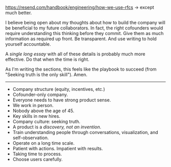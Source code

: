 https://resend.com/handbook/engineering/how-we-use-rfcs
-> except much better.

I believe being open about my thoughts about how to build the company will be beneficial to my future collaborators. In fact, the right cofounders would require understanding this thinking before they commit. Give them as much information as required up front. Be transparent. And use writing to hold yourself accountable.

A *single long essay* with all of these details is probably much more effective. Do that when the time is right.

As I'm writing the sections, this feels like the playbook to succeed (from "Seeking truth is the only skill"). Amen.

---

- Company structure (equity, incentives, etc.)
- Cofounder-only company.
- Everyone needs to have strong product sense.
- We work in person.
- Nobody above the age of 45.
- Key skills in new hires.
- Company culture: seeking truth.
- A product is a *discovery, not an invention*.
- Train understanding people through conversations, visualization, and self-observation.
- Operate on a long time scale.
- Patient with actions. Impatient with results.
- Taking time to process.
- Choose users carefully.

